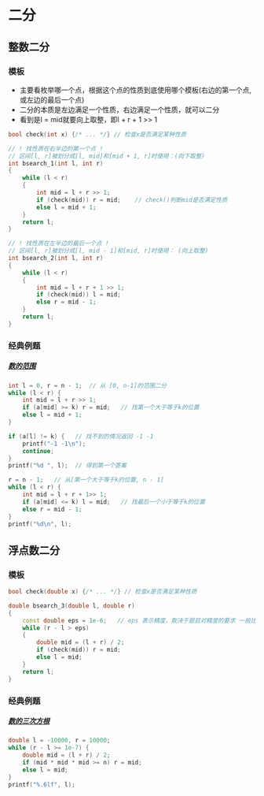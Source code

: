 # 二分



## 整数二分

### 模板

* 主要看枚举哪一个点，根据这个点的性质到底使用哪个模板(右边的第一个点, 或左边的最后一个点)
* 二分的本质是左边满足一个性质，右边满足一个性质，就可以二分
* 看到是l = mid就要向上取整，即l + r + 1 >> 1

```c++
bool check(int x) {/* ... */} // 检查x是否满足某种性质

// ! 找性质在右半边的第一个点 !
// 区间[l, r]被划分成[l, mid]和[mid + 1, r]时使用：(向下取整) 
int bsearch_1(int l, int r)
{
    while (l < r)
    {
        int mid = l + r >> 1;
        if (check(mid)) r = mid;    // check()判断mid是否满足性质
        else l = mid + 1;
    }
    return l;
}

// ! 找性质在左半边的最后一个点 !
// 区间[l, r]被划分成[l, mid - 1]和[mid, r]时使用： (向上取整)
int bsearch_2(int l, int r)
{
    while (l < r)
    {
        int mid = l + r + 1 >> 1;
        if (check(mid)) l = mid;
        else r = mid - 1;
    }
    return l;
}
```



### 经典例题

##### [数的范围](https://www.acwing.com/problem/content/791/)

```c++
int l = 0, r = n - 1;  // 从 [0, n-1]的范围二分
while (l < r) {
    int mid = l + r >> 1;
    if (a[mid] >= k) r = mid;   // 找第一个大于等于k的位置
    else l = mid + 1;
}

if (a[l] != k) {   // 找不到的情况返回 -1 -1
    printf("-1 -1\n");
    continue;
}
printf("%d ", l);  // 得到第一个答案

r = n - 1;   // 从[第一个大于等于k的位置, n - 1]
while (l < r) {
    int mid = l + r + 1>> 1;
    if (a[mid] <= k) l = mid;   // 找最后一个小于等于k的位置
    else r = mid - 1;
}
printf("%d\n", l);
```



## 浮点数二分

### 模板

```c++
bool check(double x) {/* ... */} // 检查x是否满足某种性质

double bsearch_3(double l, double r)
{
    const double eps = 1e-6;   // eps 表示精度，取决于题目对精度的要求 一般比题目高两个数量级
    while (r - l > eps)
    {
        double mid = (l + r) / 2;
        if (check(mid)) r = mid;
        else l = mid;
    }
    return l;
}
```

### 经典例题

##### [数的三次方根](https://www.acwing.com/problem/content/792/)

```c++
double l = -10000, r = 10000;
while (r - l >= 1e-7) {
    double mid = (l + r) / 2;
    if (mid * mid * mid >= n) r = mid;
    else l = mid;
}
printf("%.6lf", l);
```



